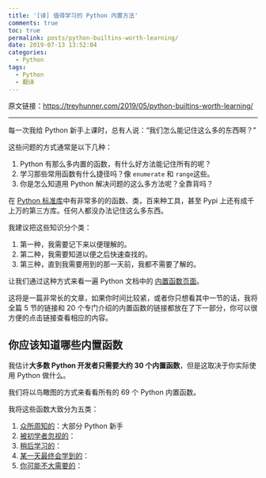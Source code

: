 ```yaml
---
title: '[译] 值得学习的 Python 内置方法'
comments: true
toc: true
permalink: posts/python-builtins-worth-learning/
date: 2019-07-13 13:52:04
categories:
  - Python
tags:
  - Python
  - 翻译
---
```


原文链接：<https://treyhunner.com/2019/05/python-builtins-worth-learning/>

---

每一次我给 Python 新手上课时，总有人说：“我们怎么能记住这么多的东西啊？”

这些问题的方式通常是以下几种：

1. Python 有那么多内置的函数，有什么好方法能记住所有的呢？
2. 学习那些常用函数有什么捷径吗？像 `enumerate` 和 `range`这些。
3. 你是怎么知道用 Python 解决问题的这么多方法呢？全靠背吗？

在 [Python 标准库](https://docs.python.org/3/library/index.html)中有非常多的的函数、类，百来种工具，甚至 Pypi 上还有成千上万的第三方库。任何人都没办法记住这么多东西。

我建议把这些知识分个类：

1. 第一种，我需要记下来以便理解的。
2. 第二种，我需要知道以便之后快速查找的。
3. 第三种，直到我需要用到的那一天前，我都不需要了解的。

让我们通过这种方式来看一遍 Python 文档中的 [内置函数页面](https://docs.python.org/3/library/functions.html)。

这将是一篇非常长的文章，如果你时间比较紧，或者你只想看其中一节的话，我将全篇 5 节的链接和 20 个专门介绍的内置函数的链接都放在了下一部分，你可以很方便的点击链接查看相应的内容。

<!-- more -->

## 你应该知道哪些内置函数

我估计**大多数 Python 开发者只需要大约 30 个内置函数**，但是这取决于你实际使用 Python 做什么。

我们将以鸟瞰图的方式来看看所有的 69 个 Python 内置函数。

我将这些函数大致分为五类：

1. [众所周知的](#10_Commonly_known_built-in_functions)：大部分 Python 新手
2. [被初学者忽视的](#Built-ins_overlooked_by_new_Pythonistas)：
3. [稍后学习的](#Learn_it_later)：
4. [某一天最终会学到的](#Maybe_learn_it_eventually)：
5. [你可能不大需要的](#You_likely_don%E2%80%99t_need_these)：
